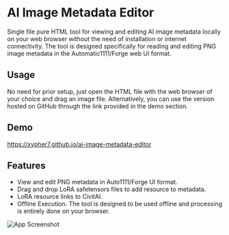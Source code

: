 # AI Image Metadata Editor
Single file pure HTML tool for viewing and editing AI image metadata locally on your web browser without the need of installation or internet connectivity. The tool is designed specifically for reading and editing PNG image metadata in the Automatic1111/Forge web UI format.

## Usage
No need for prior setup, just open the HTML file with the web browser of your choice and drag an image file. Alternatively, you can use the version hosted on GitHub through the link provided in the demo section.

## Demo
https://xypher7.github.io/ai-image-metadata-editor

## Features
- View and edit PNG metadata in Auto1111/Forge UI format.
- Drag and drop LoRA safetensors files to add resource to metadata.
- LoRA resource links to CivitAI.
- Offline Execution. The tool is designed to be used offline and processing is entirely done on your browser.

![App Screenshot](https://image.civitai.com/xG1nkqKTMzGDvpLrqFT7WA/6dbdfced-741e-4470-9b94-74e2b7ef1040/original=true,quality=90/Screenshot%202024-09-02%20134434.jpeg)
